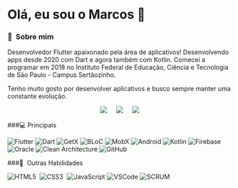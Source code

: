 

# Olá, eu sou o Marcos 👋

### 💫  &nbsp;Sobre mim
Desenvolvedor Flutter apaixonado pela área de aplicativos! Desenvolvendo apps desde 2020 com Dart e agora também com Kotlin. Comecei a programar em 2018 no Instituto Federal de Educação, Ciência e Tecnologia de São Paulo - Campus Sertãozinho.

Tenho muito gosto por desenvolver aplicativos e busco sempre manter uma constante evolução.

<p align="center">
  <a href="mailto:viniciusdejesus565@gmail.com?subject=Olá%20Marcos%20Vinícius"><img src="https://img.shields.io/badge/gmail-%23D14836.svg?&style=for-the-badge&logo=gmail&logoColor=white" /></a>&nbsp;&nbsp;&nbsp;&nbsp;
  <a href="https://www.linkedin.com/in/brunotacca/"><img src="https://img.shields.io/badge/linkedin-%230077B5.svg?&style=for-the-badge&logo=linkedin&logoColor=white" /></a>&nbsp;&nbsp;&nbsp;&nbsp;
<a href="https://wa.me/+5516991795592"><img src="https://img.shields.io/badge/WhatsApp-25D366?style=for-the-badge&logo=whatsapp&logoColor=white"/><a/>
  </a>
</p>


 ###💻 Principais
  <br/>

![Flutter](https://img.shields.io/badge/FLUTTER-02569B.svg?&style=flat&logo=flutter&logoColor=white) 
![Dart](https://img.shields.io/badge/DART-%230175C2.svg?&style=flat&logo=dart&logoColor=white)
![GetX](https://img.shields.io/badge/GETX-%23121011.svg?&style=flat&logo=getx&logoColor=white) 
![BLoC](https://img.shields.io/badge/BLOC-%23121011.svg?&style=flat&logo=bloc&logoColor=white) 
![MobX](https://img.shields.io/badge/MOBX-%23121011.svg?&style=flat&logo=mobx&logoColor=white) 
![Android](https://img.shields.io/badge/Android-6DB33F.svg?&style=flat&logo=androidt&logoColor=white)
![Kotlin](https://img.shields.io/badge/KOTLIN-0095D5.svg?&style=flat&logo=kotlin&logoColor=white)
![Firebase](https://img.shields.io/badge/FIREBASE-FFCA28.svg?&style=flat&logo=firebase&logoColor=black)
![Oracle](https://img.shields.io/badge/ORACLE-F80000.svg?&style=flat&logo=oracle&logoColor=white)
![Clean Architecture](https://img.shields.io/badge/CLEAN%20ARCHITECTURE-6DB33F.svg?&style=flat&logoColor=white)
![GitHub](https://img.shields.io/badge/GITHUB-%23121011.svg?&style=flat&logo=github&logoColor=white)





 ###🧠 &nbsp;Outras Habilidades



![HTML5](https://img.shields.io/badge/HTML5-E34F26.svg?&style=flat&logo=html5&logoColor=white)&nbsp;
![CSS3](https://img.shields.io/badge/CSS3-%231572B6.svg?&style=flat&logo=css3&logoColor=white)&nbsp;
![JavaScript](https://img.shields.io/badge/JAVASCRIPT-323330.svg?&style=flat&logo=javascript&logoColor=%23F7DF1E)
![VSCode](https://img.shields.io/badge/VSCODE-007ACC.svg?&style=flat&logo=visual-studio-code)
![SCRUM](https://img.shields.io/badge/SCRUM-6DB33F.svg?&style=flat&logo=ddd&logoColor=white)

